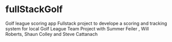 # fullStackGolf
Golf league scoring app
Fullstack project to develope a scoring and tracking system for local Golf League
Team Project with Summer Feiler , Will Roberts, Shaun Colley and Steve Cattanach

